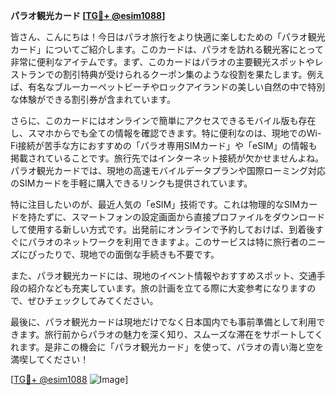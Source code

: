 **パラオ観光カード [[TG💪+ @esim1088](https://t.me/s/esim1088)]**

皆さん、こんにちは！今日はパラオ旅行をより快適に楽しむための「パラオ観光カード」についてご紹介します。このカードは、パラオを訪れる観光客にとって非常に便利なアイテムです。まず、このカードはパラオの主要観光スポットやレストランでの割引特典が受けられるクーポン集のような役割を果たします。例えば、有名なブルーカーペットビーチやロックアイランドの美しい自然の中で特別な体験ができる割引券が含まれています。

さらに、このカードにはオンラインで簡単にアクセスできるモバイル版も存在し、スマホからでも全ての情報を確認できます。特に便利なのは、現地でのWi-Fi接続が苦手な方におすすめの「パラオ専用SIMカード」や「eSIM」の情報も掲載されていることです。旅行先ではインターネット接続が欠かせませんよね。パラオ観光カードでは、現地の高速モバイルデータプランや国際ローミング対応のSIMカードを手軽に購入できるリンクも提供されています。

特に注目したいのが、最近人気の「eSIM」技術です。これは物理的なSIMカードを持たずに、スマートフォンの設定画面から直接プロファイルをダウンロードして使用する新しい方式です。出発前にオンラインで予約しておけば、到着後すぐにパラオのネットワークを利用できますよ。このサービスは特に旅行者のニーズにぴったりで、現地での面倒な手続きも不要です。

また、パラオ観光カードには、現地のイベント情報やおすすめスポット、交通手段の紹介なども充実しています。旅の計画を立てる際に大変参考になりますので、ぜひチェックしてみてください。

最後に、パラオ観光カードは現地だけでなく日本国内でも事前準備として利用できます。旅行前からパラオの魅力を深く知り、スムーズな滞在をサポートしてくれます。是非この機会に「パラオ観光カード」を使って、パラオの青い海と空を満喫してください！

[[TG💪+ @esim1088](https://t.me/s/esim1088) ![Image](https://i.postimg.cc/Y0z9fWf4/image.png)]